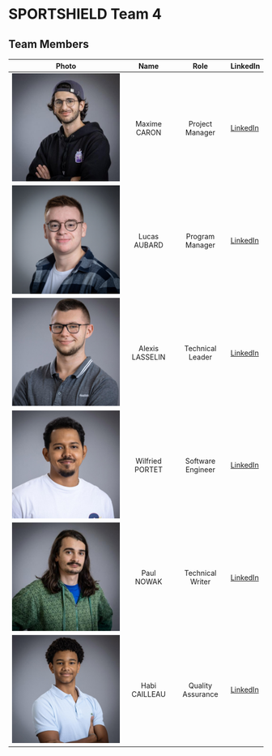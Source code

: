 # SPORTSHIELD Team 4

## Team Members

| Photo                                                                                                   |      Name       |       Role        | LinkedIn                                                           |
| ------------------------------------------------------------------------------------------------------- | :-------------: | :---------------: | ------------------------------------------------------------------ |
| [![Maxime Caron](Documents/TechnicalSpecification/Images/MaximeCARON.jpeg)](https://github.com/MaximeAlgosup) |  Maxime CARON   |  Project Manager  | [LinkedIn](https://www.linkedin.com/in/maxime-caron-dev/)          |
| [![Lucas Aubard](Documents/TechnicalSpecification/Images/LucasAUBARD.png)](https://github.com/LucasAub)                          |  Lucas AUBARD   |  Program Manager  | [LinkedIn](https://www.linkedin.com/in/lucas-aubard-596b37251/)    |
| [![Alexis Lasselin](Documents/TechnicalSpecification/Images/AlexisLASSELIN.png)](https://github.com/AlexisLasselin)                 | Alexis LASSELIN | Technical Leader  | [LinkedIn](https://www.linkedin.com/in/alexis-lasselin-318649251/) |
| [![Wilfried Portet](Documents/TechnicalSpecification/Images/WilfriedPORTET.png)](https://github.com/PortetWilfried)                 | Wilfried PORTET | Software Engineer | [LinkedIn](https://www.linkedin.com/in/wilfried-portet-a882b9293/) |
| [![Paul Nowak](Documents/TechnicalSpecification/Images/PaulNOWAK.jpeg)](https://github.com/PaulNowak36)                                |   Paul NOWAK    | Technical Writer  | [LinkedIn](https://www.linkedin.com/in/paul-nowak-0757a61a7/)      |
| [![Habi Cailleau](Documents/TechnicalSpecification/Images/HabiCAILLEAU.png)](https://github.com/habicll)                       |  Habi CAILLEAU  | Quality Assurance | [LinkedIn](https://www.linkedin.com/in/habi-cailleau-3b72b5293/)   |

